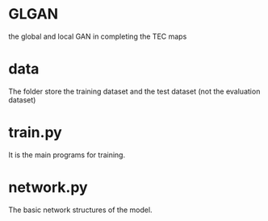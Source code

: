 # GLGAN
the global and local GAN in completing the TEC maps

# data
The folder store the training dataset and the test dataset (not the evaluation dataset)

# train.py
It is the main programs for training.

# network.py
The basic network structures of the model.
